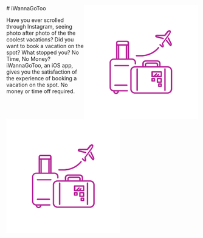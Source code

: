 <img align="right" src="https://github.com/tawanahow/iWannaGoToo/blob/master/iWannaGoToo.png" width="300" height="300" />
# iWannaGoToo

Have you ever scrolled through Instagram, seeing photo after photo of the the coolest vacations?
Did you want to book a vacation on the spot?
What stopped you? No Time, No Money?
iWannaGoToo, an iOS app, gives you the satisfaction of the experience of booking a vacation on the spot. No money or time off required.


<img align="center" src="https://github.com/tawanahow/iWannaGoToo/blob/master/iWannaGoToo.png" width="300" height="300" />
